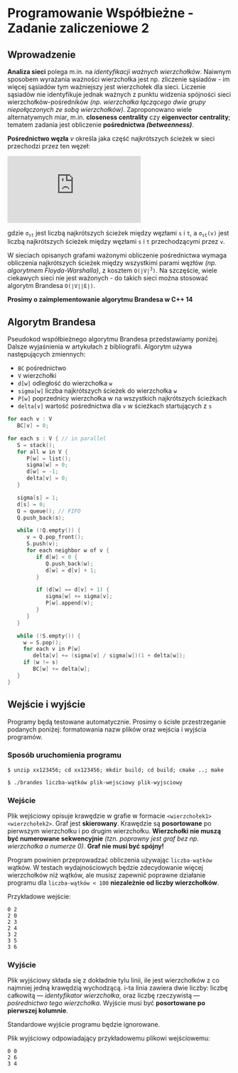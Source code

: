 # Programowanie Współbieżne - Zadanie zaliczeniowe 2
## Wprowadzenie

**Analiza sieci** polega m.in. na *identyfikacji ważnych wierzchołków*. Naiwnym sposobem wyrażania ważności wierzchołka jest np. zliczenie sąsiadów - im więcej sąsiadów tym ważniejszy jest wierzchołek dla sieci. Liczenie sąsiadów nie identyfikuje jednak ważnych z punktu widzenia spójności sieci wierzchołków-pośredników *(np. wierzchołka łączącego dwie grupy niepołączonych ze sobą wierzchołków)*. Zaproponowano wiele alternatywnych miar, m.in. **closeness centrality** czy **eigenvector centrality**; tematem zadania jest obliczenie **pośrednictwa _(betweenness)_**.

**Pośrednictwo węzła** _v_ określa jaka część najkrótszych ścieżek w sieci przechodzi przez ten węzeł:

![](https://latex.codecogs.com/gif.latex?BC%28v%29%20%3D%20%5Csum_%7Bs%20%5Cneq%20v%20%5Cneq%20t%7D%5Cfrac%7B%5Csigma_%7Bst%7D%28v%29%7D%7B%5Csigma_%7Bst%7D%7D)

gdzie <code>σ<sub>st</sub></code> jest liczbą najkrótszych ścieżek między węzłami `s` i `t`, a <code>σ<sub>st</sub>(v)</code> jest liczbą najkrótszych ścieżek między węzłami `s` i `t` przechodzącymi przez `v`.

W sieciach opisanych grafami ważonymi obliczenie pośrednictwa wymaga obliczenia najkrótszych ścieżek między wszystkimi parami węzłów _(np. algorytmem Floyda-Warshalla)_, z kosztem <code>O(∣V∣<sup>3</sup>)</code>. Na szczęście, wiele ciekawych sieci nie jest ważonych - do takich sieci można stosować algorytm Brandesa `O(∣V∣∣E∣)`.

**Prosimy o zaimplementowanie algorytmu Brandesa w C++ 14**

## Algorytm Brandesa

Pseudokod współbieżnego algorytmu Brandesa przedstawiamy poniżej. Dalsze wyjaśnienia w artykułach z bibliografii. Algorytm używa następujących zmiennych:

* `BC` pośrednictwo
* `V` wierzchołki
* `d[w]` odległość do wierzchołka `w`
* `sigma[w]` liczba najkrótszych ścieżek do wierzchołka `w`
* `P[w]` poprzednicy wierzchołka w na wszystkich najkrótszych ścieżkach
* `delta[v]` wartość pośrednictwa dla `v` w ścieżkach startujących z `s`

```c++
for each v : V
   BC[v] = 0;

for each s : V { // in parallel
   S = stack();
   for all w in V {
      P[w] = list();
      sigma[w] = 0;
      d[w] = -1;
      delta[v] = 0;
   }

   sigma[s] = 1;
   d[s] = 0;
   Q = queue(); // FIFO
   Q.push_back(s);

   while (!Q.empty()) {
      v = Q.pop_front();
      S.push(v);
      for each neighbor w of v {
         if d[w] < 0 {
            Q.push_back(w);
            d[w] = d[v] + 1;
         }

         if (d[w] == d[v] + 1) {
            sigma[w] += sigma[v];
            P[w].append(v);
         }
      }
   }

   while (!S.empty()) {
     w = S.pop();
     for each v in P[w]
        delta[v] += (sigma[v] / sigma[w])(1 + delta[w]);
     if (w != s)
        BC[w] += delta[w];
   }
}

```


## Wejście i wyjście

Programy będą testowane automatycznie. Prosimy o ścisłe przestrzeganie podanych poniżej: formatowania nazw plików oraz wejścia i wyjścia programów.

### Sposób uruchomienia programu

```
$ unzip xx123456; cd xx123456; mkdir build; cd build; cmake ..; make
```
```
$ ./brandes liczba-wątków plik-wejsciowy plik-wyjsciowy
```

### Wejście

Plik wejściowy opisuje krawędzie w grafie w formacie `<wierzchołek1>` `<wierzchołek2>`. Graf jest **skierowany**. Krawędzie są **posortowane** po pierwszym wierzchołku i po drugim wierzchołku. **Wierzchołki nie muszą być numerowane sekwencyjnie** _(tzn. poprawny jest graf bez np. wierzchołka o numerze 0)_. **Graf nie musi być spójny!**

Program powinien przeprowadzać obliczenia używając `liczba-wątków` wątków. W testach wydajnościowych będzie zdecydowanie więcej wierzchołków niż wątków, ale musisz zapewnić poprawne działanie programu dla `liczba-wątków < 100` **niezależnie od liczby wierzchołków**.

Przykładowe wejście:

```
0 2
2 0
2 3
2 4
3 2
3 5
3 6
```

### Wyjście

Plik wyjściowy składa się z dokładnie tylu linii, ile jest wierzchołków z co najmniej jedną krawędzią wychodzącą. i-ta linia zawiera dwie liczby: liczbę całkowitą — _identyfikator wierzchołka_, oraz liczbę rzeczywistą — _pośrednictwo tego wierzchołka_. Wyjście musi być **posortowane po pierwszej kolumnie**.

Standardowe wyjście programu będzie ignorowane.

Plik wyjściowy odpowiadający przykładowemu plikowi wejściowemu:

```
0 0
2 6
3 4
```
